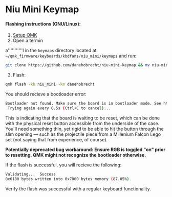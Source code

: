 # Niu Mini Keymap
#### Flashing instructions (GNU/Linux):
1. [Setup QMK](https://docs.qmk.fm/#/newbs_getting_started)
2. Open a termin

a'''''''''''l in the `keymaps` directory located at `~/qmk_firmware/keyboards/kbdfans/niu_mini/keymaps` and run:
```sh
git clone https://github.com/danehobrecht/niu-mini-keymap && mv niu-mini-keymap danehobrecht
```
3. Flash:
```sh
qmk flash -kb niu_mini -km danehobrecht
```
You should recieve a bootloader error:
```sh
Bootloader not found. Make sure the board is in bootloader mode. See https://docs.qmk.fm/#/newbs_flashing
 Trying again every 0.5s (Ctrl+C to cancel)...
```
This is indicating that the board is waiting to be reset, which can be done with the physical reset button accessible from the underside of the case. You'll need something thin, yet rigid to be able to hit the button through the slim opening — such as the projectile piece from a Millenium Falcon Lego set (not saying that from experience, of course).

**Potentially deprecated bug workaround: Ensure RGB is toggled "on" prior to resetting. QMK might not recognize the bootloader otherwise.**

If the flash is successful, you will recieve the following:
```sh
Validating...  Success
0x6180 bytes written into 0x7000 bytes memory (87.05%).
```
Verify the flash was successful with a regular keyboard functionality.
